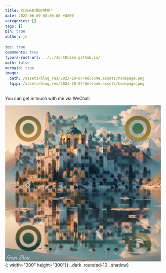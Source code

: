 ```yaml
---
title: 欢迎来到我的博客！
date: 2022-06-09 00:00:00 +0800
categories: []
tags: []     
pin: true
author: jo

toc: true
commments: true
typora-root-url: ../../Jo-CRuiSe.github.io/
math: false
mermaid: true
image: 
  path: /assets/blog_res/2023-10-07-Welcome.assets/homepage.png
  lqip: /assets/blog_res/2023-10-07-Welcome.assets/homepage.png
---
```


You can get in touch with me via WeChat:

![HomePageQRCodeDark](/assets/blog_res/2023-10-07-Welcome.assets/HomePageQRCodeDark.png){: width="300" height="300"}{: .dark .rounded-10 . shadow}



